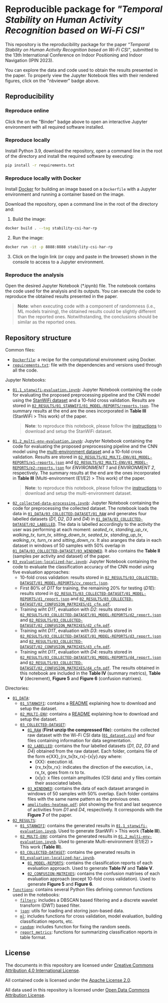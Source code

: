 # Reproducible package for _"Temporal Stability on Human Activity Recognition based on Wi-Fi CSI"_

This repository is the reproducibility package for the paper _“Temporal Stability on Human Activity Recognition based on Wi-Fi CSI"_, submitted to the 13th International Conference on Indoor Positioning and Indoor Navigation (IPIN 2023).

You can explore the data and code used to obtain the results presented in the paper. To properly view the Jupyter Notebook files with their rendered figures, click on the "nbviewer" badge above.

## Reproducibility 

### Reproduce online 

Click the on the "Binder" badge above to open an interactive Jupyter environment with all required software installed.

### Reproduce locally
Install Python 3.9, download the repository, open a command line in the root of the directory and install the required software by executing:

```bash
pip install -r requirements.txt
```

### Reproduce locally with Docker
Install [Docker](https://www.docker.com) for building an image based on a `Dockerfile` with a Jupyter environment and running a container based on the image.

Download the repository, open a command line in the root of the directory and:

1. Build the image:

```bash
docker build . --tag stability-csi-har-rp
```

2. Run the image:

```bash
docker run -it -p 8888:8888 stability-csi-har-rp
```

3. Click on the login link (or copy and paste in the browser) shown in the console to access to a Jupyter environment.

### Reproduce the analysis
Open the desired Jupyter Notebook (*.ipynb) file. The notebook contains the code used for the analysis and its outputs. You can execute the code to reproduce the obtained results presented in the paper.

> **Note**: when executing code with a component of randomness (i.e., ML models training), the obtained results could be slightly different than the reported ones. Notwithstanding, the conclusions should be similar as the reported ones.


## Repository structure

Common files:
- [`Dockerfile`](./Dockerfile): a recipe for the computational environment using Docker.
- [`requirements.txt`](./requirements.txt): file with the dependencies and versions used through all the code.


Jupyter Notebooks:

- [`01.1_stanwifi-evaluation.ipynb`](./01.1_stanwifi-evaluation.ipynb): Jupyter Notebook containing the code for evaluating the proposed preprocessing pipeline and the CNN model using the [StanWiFi dataset](https://github.com/ermongroup/Wifi_Activity_Recognition) and a 10-fold cross validation. Results are stored in [`02_RESULTS/01_STANWIFI/01_MODEL-REPORTS/reports.json`](./02_RESULTS/01_STANWIFI/01_MODEL-REPORTS/reportS.json). The summary results at the end are the ones incorporated in **Table III** (StanWiFi > This work) of the paper.
  > **Note**: to reproduce this notebook, please follow the [instructions](./01_DATA/01_STANWIFI/README.md) to download and setup the StanWiFi dataset.
- [`01.2_multi-env-evaluation.ipynb`](./01.2_multi-env-evaluation.ipynb): Jupyter Notebook containing the code for evaluating the proposed preprocessing pipeline and the CNN model using the [multi-environment dataset](https://doi.org/10.1016/J.DIB.2020.106534) and a 10-fold cross validation. Results are stored in [`02_RESULTS/02_MULTI-ENV/01_MODEL-REPORTS/e1-reports.json`](./02_RESULTS/02_MULTI-ENV/01_MODEL-REPORTS/e1-reports.json) and [`02_RESULTS/02_MULTI-ENV/01_MODEL-REPORTS/e2-reports.json`](./02_RESULTS/02_MULTI-ENV/01_MODEL-REPORTS/e2-reports.json) for _ENVIRONMENT 1_ and _ENVIRONMENT 2_, respectively. The summary results at the end are the ones incorporated in **Table III** (Multi-environment (E1/E2) > This work) of the paper.
  > **Note**: to reproduce this notebook, please follow the [instructions](./01_DATA/01_MULTI-ENV/README.md) to download and setup the multi-environment dataset.
- [`02_collected-data-processing.ipynb`](./02_collected-data-processing.ipynb): Jupyter Notebook containing the code for preprocessing the collected dataset. The notebook loads the data in [`01_DATA/03_COLLECTED-DATASET/01_RAW`](./01_DATA/03_COLLECTED-DATASET/01_RAW) and generates four labelled datasets (_D1_, _D2_, _D3_ and _D4_) in [`01_DATA/03_COLLECTED-DATASET/02_LABELLED`](./01_DATA/03_COLLECTED-DATASET/02_LABELLED). The data is labelled accordingly to the activity the user was performing at each moment: _seated_rx_, _standing_up_rx_, _walking_tx_, _turn_tx_, _sitting_down_tx_, _seated_tx_, _standing_up_tx_, _walking_rx_, _turn_rx_ and _sitting_down_rx_. It also aranges the data in each dataset in windows of 50 samples with 50% overlap in [`01_DATA/03_COLLECTED-DATASET/03_WINDOWED`](./01_DATA/03_COLLECTED-DATASET/03_WINDOWED). It also contains the **Table II** (samples per activity and dataset) of the paper.
- [`03_evaluation-localized-har.ipynb`](./03_evaluation-localized-har.ipynb): Jupyter Notebook containing the code to evaluate the classification accuracy of the CNN model using five evaluation approaches:
  - 10-fold cross validation: results stored in [`02_RESULTS/03_COLLECTED-DATASET/01_MODEL-REPORTS/cv_report.json`](./02_RESULTS/03_COLLECTED-DATASET/01_MODEL-REPORTS/cv_report.json).
  - First 80% of _D1T_ for training, the remaining 20% for testing (_D1E_): results stored in [`02_RESULTS/03_COLLECTED-DATASET/01_MODEL-REPORTS/d1_report.json`](./02_RESULTS/03_COLLECTED-DATASET/01_MODEL-REPORTS/d1_report.json) and [`02_RESULTS/03_COLLECTED-DATASET/02_CONFUSION_MATRIXES/d1_cfm.pdf`](./02_RESULTS/03_COLLECTED-DATASET/02_CONFUSION_MATRIXES/d1_cfm.pdf).
  - Training wiht _D1T_, evaluation with _D2_: results stored in [`02_RESULTS/03_COLLECTED-DATASET/01_MODEL-REPORTS/d2_report.json`](./02_RESULTS/03_COLLECTED-DATASET/01_MODEL-REPORTS/d2_report.json) and [`02_RESULTS/03_COLLECTED-DATASET/02_CONFUSION_MATRIXES/d2_cfm.pdf`](./02_RESULTS/03_COLLECTED-DATASET/02_CONFUSION_MATRIXES/d2_cfm.pdf).
  - Training wiht _D1T_, evaluation with _D3_: results stored in [`02_RESULTS/03_COLLECTED-DATASET/01_MODEL-REPORTS/d3_report.json`](./02_RESULTS/03_COLLECTED-DATASET/01_MODEL-REPORTS/d3_report.json) and [`02_RESULTS/03_COLLECTED-DATASET/02_CONFUSION_MATRIXES/d3_cfm.pdf`](./02_RESULTS/03_COLLECTED-DATASET/02_CONFUSION_MATRIXES/d3_cfm.pdf).
  - Training wiht _D1T_, evaluation with _D4_: results stored in [`02_RESULTS/03_COLLECTED-DATASET/01_MODEL-REPORTS/d4_report.json`](./02_RESULTS/03_COLLECTED-DATASET/01_MODEL-REPORTS/d4_report.json) and [`02_RESULTS/03_COLLECTED-DATASET/02_CONFUSION_MATRIXES/d4_cfm.pdf`](./02_RESULTS/03_COLLECTED-DATASET/02_CONFUSION_MATRIXES/d4_cfm.pdf).
  The results obtained in this notebook are included in the **Table IV** (summary metrics), **Table V** (decrement), **Figure 5** and **Figure 6** (confusion matrixes).


Directories:

- [`01_DATA`](./01_DATA): 
  - [`01_STANWIFI`](./01_DATA/01_STANWIFI): contains a [README](./01_DATA/01_STANWIFI/README.md) explaining how to download and setup the dataset.
  - [`02_MULTI-ENV`](./01_DATA/02_MULTI-ENV): contains a [README](./01_DATA/02_MULTI-ENV/README.md) explaining how to download and setup the dataset.
  - [`03_COLLECTED-DATASET`](./01_DATA/03_COLLECTED-DATASET):
    - [`01_RAW`](./01_DATA/03_COLLECTED-DATASET/01_RAW) (**First unzip the compressed file**): contains the collected raw dataset with the Wi-Fi CSI data ([`01_dataset.csv`](./01_DATA/03_COLLECTED-DATASET/01_RAW/01_dataset.csv)) and four files containing information for data segmentation. 
    - [`02_LABELLED`](./01_DATA/03_COLLECTED-DATASET/02_LABELLED): contains the four labelled datasets (_D1_, _D2_, _D3_ and _D4_) obtained from the raw dataset. Each folder, contains file of the form e{XX}_{rx_tx|tx_rx}-{x|y}.npy where:
      - {XX}: execution id.
      - {rx_tx|tx_rx}: indicates the direction of the execution, i.e., rx_tx, goes from rx to tx.
      - {x|y}: x files contain amplitudes (CSI data) and y files contain their associated labels.
    - [`03_WINDOWED`](./01_DATA/03_COLLECTED-DATASET/03_WINDOWED): contains the data of each dataset arranged in windows of 50 samples with 50% overlap. Each folder contains files with the same name pattern as the previous ones.
    - [`amplitudes-heatmap.pdf`](./01_DATA/03_COLLECTED-DATASET/amplitudes-heatmap.pdf): plot showing the first and last sequence of activities from _D1_ and _D4_, respectively. It corresponds with the **Figure 7** of the paper.
- [`02_RESULTS`](./02_RESULTS): 
  - [`01_STANWIFI`](./02_RESULTS/01_STANWIFI): contains the generated results in [`01.1_stanwifi-evaluation.ipynb`](./01.1_stanwifi-evaluation.ipynb). Used to generate StanWiFi > This work (**Table III**). 
  - [`02_MULTI-ENV`](./02_RESULTS/02_MULTI-ENV): contains the generated results in [`01.2_multi-env-evaluation.ipynb`](./01.2_multi-env-evaluation.ipynb). Used to generate Multi-environment (E1/E2) > This work (**Table III**). 
  - [`03_COLLECTED-DATASET`](./02_RESULTS/03_COLLECTED-DATASET): contains the generated results in [`03_evaluation-localized-har.ipynb`](./03_evaluation-localized-har.ipynb).
    - [`01_MODEL-REPORTS`](./02_RESULTS/03_COLLECTED-DATASET/01_MODEL-REPORTS): contains the classification reports of each evaluation approach. Used to generate **Table IV** and **Table V**.
    - [`02_CONFUSION-MATRIXES`](./02_RESULTS/03_COLLECTED-DATASET/02_CONFUSION-MATRIXES): contains the confusion matrixes of each evaluation approach (except 10-fold cross validation). Used to generate **Figure 5** and **Figure 6**.
- [`functions`](./functions): contains several Python files defining common functions used in the notebooks:
  - [`filters`](./functions/filters): includes a DBSCAN based filtering and a discrete wavelet transform (DWT) based filter.
  - [`json`](./functions/json): utils for loading and storing json-based data.
  - [`ml`](./functions/ml): includes functions for cross validation, model evaluation, building classification reports, etc.
  - [`random`](./functions/random): includes function for fixing the random seeds.
  - [`report_metrics`](./functions/report_metrics): functions for summarizing classification reports in table format.


## License 
The documents in this repository are licensed under [Creative Commons Attribution 4.0 International License](https://creativecommons.org/licenses/by/4.0/).

All contained code is licensed under the [Apache License 2.0](./LICENSE).

All data used in this repository is licensed under [Open Data Commons Attribution License](http://opendatacommons.org/licenses/by/1.0/).
